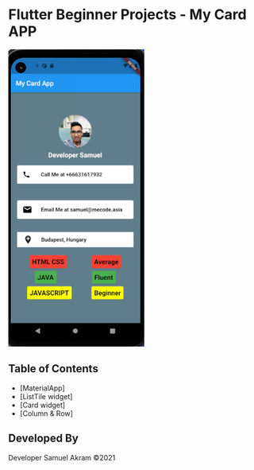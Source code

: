 # Flutter Beginner Projects - My Card APP

![](images/display.png)

## Table of Contents

- [MaterialApp]
- [ListTile widget]
- [Card widget]
- [Column & Row]

## Developed By
 Developer Samuel Akram &copy;2021